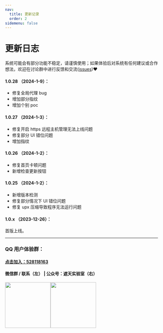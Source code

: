```yaml
---
nav:
  title: 更新记录
  order: 2
sidemenu: false
---
```


# 更新日志

<Alert>
系统可能会有部分功能不稳定，请谨慎使用；如果体验后对系统有任何建议或合作想法，欢迎在讨论群中进行反馈和交流(<a href="https://github.com/yqcs/prismx/issues">issues</a>)❤
</Alert>

#### 1.0.28 （2024-1-9）：

- 修复全局代理 bug
- 增加部分指纹
- 增加个别 poc

#### 1.0.27 （2024-1-3）：

- 修复开启 https 远程主机管理无法上线问题
- 修复部分 UI 错位问题
- 增加指纹

#### 1.0.26 （2024-1-2）：

- 修复首页卡顿问题
- 新增检查更新按钮

#### 1.0.25 （2024-1-2）：

- 新增版本检测
- 修复部分情况下 UI 错位问题
- 修复 upx 压缩导致程序无法运行问题

#### 1.0.x （2023-12-26）：

首版上线。

---

### QQ 用户体验群：

#### [点击加入：528118163](https://jq.qq.com/?_wv=1027&k=azWZhmSy)

#### 微信群 / 联系（左） | 公众号：遮天实验室（右）

<img src="/static/wx.jpg" width="150"><img src="/static/wx_qrcode.jpg" width="150">
